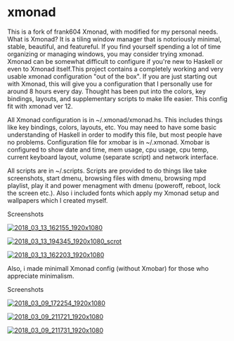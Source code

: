 # xmonad
This is a fork of frank604 Xmonad, with modified for my personal needs. What is Xmonad? It is a tiling window manager that is notoriously minimal, stable, beautiful, and featureful. If you find yourself spending a lot of time organizing or managing windows, you may consider trying xmonad. Xmonad can be somewhat difficult to configure if you're new to Haskell or even to Xmonad itself.This project contains a completely working and very usable xmonad configuration "out of the box". If you are just starting out with Xmonad, this will give you a configuration that I personally use for around 8 hours every day. Thought has been put into the colors, key bindings, layouts, and supplementary scripts to make life easier. This config fit with xmonad ver 12. 

All Xmonad configuration is in ~/.xmonad/xmonad.hs. This includes things like key bindings, colors, layouts, etc. You may need to have some basic understanding of Haskell in order to modify this file, but most people have no problems. Configuration file for xmobar is in ~/.xmonad. Xmobar is configured to show date and time, mem usage, cpu usage, cpu temp, current keyboard layout, volume (separate script) and network interface.

All scripts are in ~/.scripts. Scripts are provided to do things like take screenshots, start dmenu, browsing files with dmenu, browsing mpd playlist, play it and power menagment with dmenu (poweroff, reboot, lock the screen etc.). Also i included fonts which apply my Xmonad setup and wallpapers which I created myself.


Screenshots

<a href="https://ibb.co/b4QyCx"><img src="https://preview.ibb.co/gTUQsx/2018_03_13_162155_1920x1080.png" alt="2018_03_13_162155_1920x1080" border="0"></a>


<a href="https://ibb.co/b4xBXx"><img src="https://preview.ibb.co/nFFyCx/2018_03_13_194345_1920x1080_scrot.png" alt="2018_03_13_194345_1920x1080_scrot" border="0"></a>


<a href="https://ibb.co/mKKx5H"><img src="https://preview.ibb.co/n6cjkH/2018_03_13_162203_1920x1080.png" alt="2018_03_13_162203_1920x1080" border="0"></a>

Also, i made minimall Xmonad config (without Xmobar) for those who appreciate minimalism.

Screenshots

<a href="https://ibb.co/iPSzdS"><img src="https://preview.ibb.co/kCTSXn/2018_03_09_172254_1920x1080.png" alt="2018_03_09_172254_1920x1080" border="0"></a>


<a href="https://ibb.co/k54UdS"><img src="https://preview.ibb.co/i9L2yS/2018_03_09_211721_1920x1080.png" alt="2018_03_09_211721_1920x1080" border="0"></a>


<a href="https://ibb.co/dRTpdS"><img src="https://preview.ibb.co/fz3NyS/2018_03_09_211731_1920x1080.png" alt="2018_03_09_211731_1920x1080" border="0"></a>
